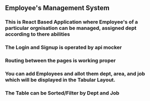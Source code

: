 
## Employee's Management System

### This is React Based Application where Employee's of a particular orgnisation can be managed, assigned dept according to there abilities
### The Login and Signup is operated by api mocker  
### Routing between the pages is working proper
### You can add Employees and allot them dept, area, and job which will be displayed in the Tabular Layout.
### The Table can be Sorted/Filter by Dept and Job
 




